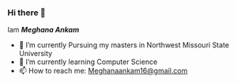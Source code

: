 ### Hi there 👋
Iam ***Meghana Ankam***
- 🔭 I’m currently Pursuing my masters in Northwest Missouri State University
- 🌱 I’m currently learning Computer Science
- 📫 How to reach me: Meghanaankam16@gmail.com

